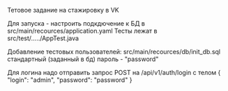 Тетовое задание на стажировку в VK

Для запуска - настроить подкдючение к БД в src/main/recources/application.yaml
Тесты лежат в src/test/...../AppTest.java

Добавление тестовых пользователей: src/main/recources/db/init_db.sql
стандартный (заданный в бд) пароль - "password"

Для логина надо отправить запрос POST на /api/v1/auth/login 
c телом { "login": "admin", "password": "password" }
